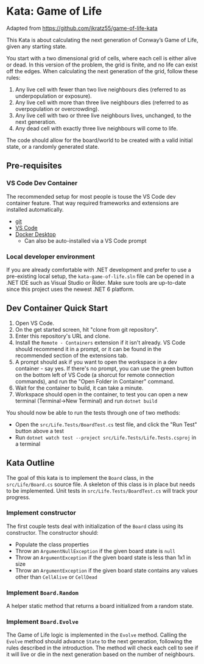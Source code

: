 # Kata: Game of Life

Adapted from https://github.com/jkratz55/game-of-life-kata

This Kata is about calculating the next generation of Conway’s Game of Life, 
given any starting state. 

You start with a two dimensional grid of cells, where each cell is either alive or dead. 
In this version of the problem, the grid is finite, and no life can exist off the edges. 
When calculating the next generation of the grid, follow these rules:

1. Any live cell with fewer than two live neighbours dies (referred to as underpopulation or exposure).
2. Any live cell with more than three live neighbours dies (referred to as overpopulation or overcrowding).
3. Any live cell with two or three live neighbours lives, unchanged, to the next generation.
4. Any dead cell with exactly three live neighbours will come to life.

The code should allow for the board/world to be created with a valid initial state, or a randomly
generated state.

## Pre-requisites
### VS Code Dev Container

The recommended setup for most people is touse the VS Code dev container feature. That way required frameworks and extensions are installed automatically.

* [git](https://git-scm.com/downloads)
* [VS Code](https://code.visualstudio.com/Download)
* [Docker Desktop](https://www.docker.com/products/docker-desktop/)
  * Can also be auto-installed via a VS Code prompt

### Local developer environment
If you are already comfortable with .NET development and prefer to use a pre-existing local setup, the `kata-game-of-life.sln` file can be opened in a .NET IDE such as Visual Studio or Rider. Make sure tools are up-to-date since this project uses the newest .NET 6 platform.

## Dev Container Quick Start
1. Open VS Code.
2. On the get started screen, hit "clone from git repository".
3. Enter this repository's URL and clone.
4. Install the `Remote - Containers` extension if it isn't already. VS Code should recommend it in a prompt, or it can be found in the recommended section of the extensions tab.
5. A prompt should ask if you want to open the workspace in a dev container - say yes. If there's no prompt, you can use the green button on the bottom left of VS Code (a shorcut for remote connection commands), and run the "Open Folder in Container" command.
6. Wait for the container to build, it can take a minute.
7. Workspace should open in the container, to test you can open a new terminal (Terminal->New Terminal) and run `dotnet build`

You should now be able to run the tests through one of two methods:

* Open the `src/Life.Tests/BoardTest.cs` test file, and click the "Run Test" button above a test
* Run `dotnet watch test --project src/Life.Tests/Life.Tests.csproj` in a terminal

## Kata Outline

The goal of this kata is to implement the `Board` class, in the `src/Life/Board.cs` source file. A skeleton of this class is in place but needs to be implemented. Unit tests in `src/Life.Tests/BoardTest.cs` will track your progress.

### Implement constructor

The first couple tests deal with initialization of the `Board` class using its constructor. The constructor should:

* Populate the class properties
* Throw an `ArgumentNullException` if the given board state is `null`
* Throw an `ArgumentException` if the given board state is less than 1x1 in size
* Throw an `ArgumentException` if the given board state contains any values other than `CellAlive` or `CellDead`

### Implement `Board.Random`

A helper static method that returns a board initialized from a random state.

### Implement `Board.Evolve`

The Game of Life logic is implemented in the `Evolve` method. Calling the `Evolve` method should advance `State` to the next generation, following the rules described in the introduction. The method will check each cell to see if it will live or die in the next generation based on the number of neighbours.
